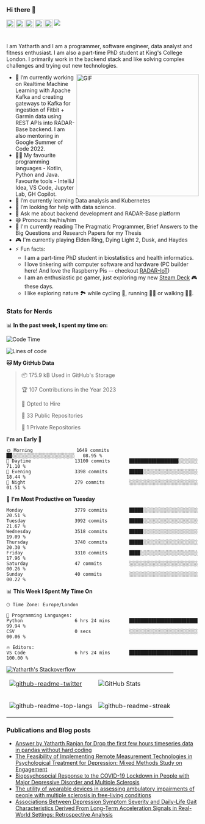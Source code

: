 ### Hi there 👋
<a href="https://www.instagram.com/yatharthranjan/">
  <img align="left" alt="Yatharths's Instagram" width="22px" src="https://raw.githubusercontent.com/hussainweb/hussainweb/main/icons/instagram.png" />
</a>
<a href="http://discordapp.com/users/812628404381810728">
  <img align="left" alt="Yatharth's Discord" width="22px" src="https://raw.githubusercontent.com/peterthehan/peterthehan/master/assets/discord.svg" />
</a>
<a href="https://twitter.com/ranjan_yatharth">
  <img align="left" alt="Yatharth Ranjan | Twitter" width="22px" src="https://raw.githubusercontent.com/peterthehan/peterthehan/master/assets/twitter.svg" />
</a>
<a href="https://www.linkedin.com/in/yatharth-ranjan-176417101/">
  <img align="left" alt="Yatharth's LinkedIN" width="22px" src="https://raw.githubusercontent.com/peterthehan/peterthehan/master/assets/linkedin.svg" />
</a>
<a href="https://medium.com/@yatharthranjan">
  <img align="left" alt="Yatharth's Medium Blog" width="22px" src="https://miro.medium.com/max/1400/1*psYl0y9DUzZWtHzFJLIvTw.png" />
</a>

![](https://visitor-badge.glitch.me/badge?page_id=yatharthranjan.yatharthranjan)

<br />

I am Yatharth and I am a programmer, software engineer, data analyst and fitness enthusiast. I am also a part-time PhD student at King's College London.
I primarily work in the backend stack and like solving complex challenges and trying out new technologies.

  <img align="right" alt="GIF" src="https://media.giphy.com/media/R03zWv5p1oNSQd91EP/giphy.gif" width="320" height="320" margin="10" />
  
- 🔭 I’m currently working on Realtime Machine Learning with Apache Kafka and creating gateways to Kafka for ingestion of Fitbit + Garmin data using REST APIs into RADAR-Base backend. I am also mentoring in Google Summer of Code 2022.
- 🧑‍💻 My favourite programming languages - Kotlin, Python and Java. Favourite tools - IntelliJ Idea, VS Code, Jupyter Lab, GH Copilot.
- 🌱 I’m currently learning Data analysis and Kubernetes
- 🤔 I’m looking for help with data science.
- 💬 Ask me about backend development and RADAR-Base platform
- 😄 Pronouns: he/his/him
- 📙 I'm currently reading The Pragmatic Programmer, Brief Answers to the Big Questions and Research Papers for my Thesis
- 🎮 I'm currently playing Elden Ring, Dying Light 2, Dusk, and Haydes
- ⚡ Fun facts:
  -   I am a part-time PhD student in biostatistics and health informatics. 
  -   I love tinkering with computer software and hardware (PC builder here! And love the Raspberry Pis -- checkout [RADAR-IoT](https://github.com/RADAR-base/RADAR-IoT))
  -   I am an enthusiastic pc gamer, just exploring my new [Steam Deck](https://www.steamdeck.com/en/) 🎮 these days.
  -   I like exploring nature 🏞 while cycling 🚴, running 🏃‍♂️ or walking 🚶‍♂️.

### Stats for Nerds
📊 **In the past week, I spent my time on:**
<!--START_SECTION:waka-->
![Code Time](http://img.shields.io/badge/Code%20Time-72%20hrs%206%20mins-blue)

![Lines of code](https://img.shields.io/badge/From%20Hello%20World%20I%27ve%20Written-4.9%20million%20lines%20of%20code-blue)

**🐱 My GitHub Data** 

> 📦 175.9 kB Used in GitHub's Storage 
 > 
> 🏆 107 Contributions in the Year 2023
 > 
> 💼 Opted to Hire
 > 
> 📜 33 Public Repositories 
 > 
> 🔑 1 Private Repositories 
 > 
**I'm an Early 🐤** 

```text
🌞 Morning                1649 commits        ██░░░░░░░░░░░░░░░░░░░░░░░   08.95 % 
🌆 Daytime                13100 commits       ██████████████████░░░░░░░   71.10 % 
🌃 Evening                3398 commits        █████░░░░░░░░░░░░░░░░░░░░   18.44 % 
🌙 Night                  279 commits         ░░░░░░░░░░░░░░░░░░░░░░░░░   01.51 % 
```
📅 **I'm Most Productive on Tuesday** 

```text
Monday                   3779 commits        █████░░░░░░░░░░░░░░░░░░░░   20.51 % 
Tuesday                  3992 commits        █████░░░░░░░░░░░░░░░░░░░░   21.67 % 
Wednesday                3518 commits        █████░░░░░░░░░░░░░░░░░░░░   19.09 % 
Thursday                 3740 commits        █████░░░░░░░░░░░░░░░░░░░░   20.30 % 
Friday                   3310 commits        ████░░░░░░░░░░░░░░░░░░░░░   17.96 % 
Saturday                 47 commits          ░░░░░░░░░░░░░░░░░░░░░░░░░   00.26 % 
Sunday                   40 commits          ░░░░░░░░░░░░░░░░░░░░░░░░░   00.22 % 
```


📊 **This Week I Spent My Time On** 

```text
🕑︎ Time Zone: Europe/London

💬 Programming Languages: 
Python                   6 hrs 24 mins       █████████████████████████   99.94 % 
CSV                      0 secs              ░░░░░░░░░░░░░░░░░░░░░░░░░   00.06 % 

🔥 Editors: 
VS Code                  6 hrs 24 mins       █████████████████████████   100.00 % 
```


<!--END_SECTION:waka-->

<a href="https://stackoverflow.com/users/8175739/yatharth-ranjan">
  <img align="left" alt="Yatharth's Stackoverflow" src="https://stackoverflow-badge.herokuapp.com/api/StackOverflowBadge/8175739" />
</a>

| | |
|-----|-----|
| <p><a href="https://twitter.com/ranjan_yatharth"><img src="https://github-readme-twitter.gazf.vercel.app/api?id=ranjan_yatharth&amp;layout=wide" alt="github-readme-twitter"></a></p> | <p><img src="https://github-readme-stats.vercel.app/api?username=yatharthranjan&show_icons=true&title_color=ffc857&icon_color=8ac926&text_color=daf7dc&bg_color=151515&count_private=true&include_all_commits=true" alt="GitHub Stats"></p> |
| <p><img src="https://github-readme-stats.vercel.app/api/top-langs/?username=yatharthranjan&text_color=daf7dc&bg_color=151515&hide=Jupyter%20Notebook,html,css,dart,HCL&layout=compact" alt="github-readme-top-langs"></p> | <p><img src="https://github-readme-streak-stats.herokuapp.com/?user=yatharthranjan&theme=dark" alt="github-readme-streak"></p> |

### Publications and Blog posts
<!-- BLOG-POST-LIST:START -->
- [Answer by Yatharth Ranjan for Drop the first few hours timeseries data in pandas without hard coding](https://stackoverflow.com/questions/75402006/drop-the-first-few-hours-timeseries-data-in-pandas-without-hard-coding/75402096#75402096)
- [The Feasibility of Implementing Remote Measurement Technologies in Psychological Treatment for Depression: Mixed Methods Study on Engagement](https://kclpure.kcl.ac.uk/portal/en/publications/the-feasibility-of-implementing-remote-measurement-technologies-in-psychological-treatment-for-depression(f429d803-659f-4728-ba5d-4ed82302afb5).html)
- [Biopsychosocial Response to the COVID-19 Lockdown in People with Major Depressive Disorder and Multiple Sclerosis](https://kclpure.kcl.ac.uk/portal/en/publications/biopsychosocial-response-to-the-covid19-lockdown-in-people-with-major-depressive-disorder-and-multiple-sclerosis(9418199e-81e2-40c1-ad7d-aba05a7af0d5).html)
- [The utility of wearable devices in assessing ambulatory impairments of people with multiple sclerosis in free-living conditions](https://kclpure.kcl.ac.uk/portal/en/publications/the-utility-of-wearable-devices-in-assessing-ambulatory-impairments-of-people-with-multiple-sclerosis-in-freeliving-conditions(9fa00924-9258-4db5-b07d-a8f5483b191e).html)
- [Associations Between Depression Symptom Severity and Daily-Life Gait Characteristics Derived From Long-Term Acceleration Signals in Real-World Settings: Retrospective Analysis](https://kclpure.kcl.ac.uk/portal/en/publications/associations-between-depression-symptom-severity-and-dailylife-gait-characteristics-derived-from-longterm-acceleration-signals-in-realworld-settings(84ef0a5b-9af7-4b0a-917e-4825822481d9).html)
<!-- BLOG-POST-LIST:END -->
